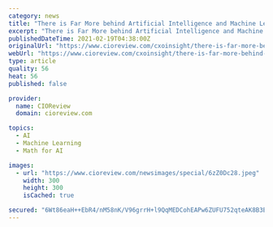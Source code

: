 ```yaml
---
category: news
title: "There is Far More behind Artificial Intelligence and Machine Learning than you Might Think! - Success is in the Data and the Maths"
excerpt: "There is Far More behind Artificial Intelligence and Machine Learning than you Might Think! - Success is in the Data and the Maths By Stuart Curley, CTO, NGA Human Resources - Everyone seems to want artificial intelligence (AI) and machine learning (ML),"
publishedDateTime: 2021-02-19T04:38:00Z
originalUrl: "https://www.cioreview.com/cxoinsight/there-is-far-more-behind-artificial-intelligence-and-machine-learning-than-you-might-think-success-is-in-the-data-and-the-maths-nid-29490-cid-175.html"
webUrl: "https://www.cioreview.com/cxoinsight/there-is-far-more-behind-artificial-intelligence-and-machine-learning-than-you-might-think-success-is-in-the-data-and-the-maths-nid-29490-cid-175.html"
type: article
quality: 56
heat: 56
published: false

provider:
  name: CIOReview
  domain: cioreview.com

topics:
  - AI
  - Machine Learning
  - Math for AI

images:
  - url: "https://www.cioreview.com/newsimages/special/6zZ0Dc28.jpeg"
    width: 300
    height: 300
    isCached: true

secured: "6Wt86eaH++EbR4/nM58nK/V96grrH+l9QqMEDCohEAPw6ZUFU752qteAK8B3BmWK0vWHarocdazb/+5pvAL1Ze4Yf81qNvaLB4NFiYuWq63C+vKx0eDWey5CRRZi9wUcWWX5kgqBRK8bYmnXavn77lZRXTmL5/dXwMBGVPE58dCVmkaIMq7VGJHc6xSm5/pULXkHQZ+rvXL0qy7YIK9eeVj2N57VWxhK+81W/iGOyphi+PC5o5GkgOdf/gD6dhIvbQpMzx9x6BB2DWINDbyMjg0sqtF7tOx/tDsxaIEIVL3rfkKpFkDNv0/qs1FtfcHuovJ4t9T2qE2xJFHLmLJA0lIj5Z2TmJSXYa1rlNFdaDU=;TOvnYI6/WyG7tbUUP5egdQ=="
---
```


